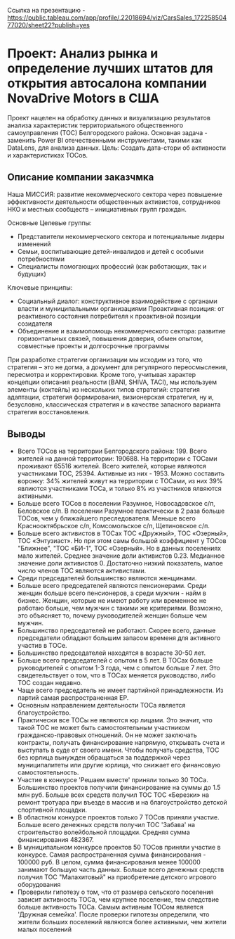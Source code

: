 Ссылка на презентацию - https://public.tableau.com/app/profile/.22018694/viz/CarsSales_17225850477020/sheet22?publish=yes
# Проект: Анализ рынка и определение лучших штатов для открытия автосалона компании NovaDrive Motors в США

Проект нацелен на обработку данных и визуализацию результатов анализа характеристик территориального общественного самоуправления (ТОС) Белгородского района. Основная задача - заменить Power BI отечественными инструментами, такими как DataLens, для анализа данных.
Цель: Создать дата-стори об активности и характеристиках ТОСов.

## Описание компании заказчмка

Наша МИССИЯ: развитие некоммерческого сектора через повышение эффективности деятельности общественных активистов, сотрудников НКО и местных сообществ – инициативных групп граждан.

Основные Целевые группы:

- Представители некоммерческого сектора и потенциальные лидеры изменений
- Семьи, воспитывающие детей-инвалидов и детей с особыми потребностями
- Специалисты помогающих профессий (как работающих, так и будущих)

Ключевые принципы:
- Социальный диалог: конструктивное взаимодействие с органами власти и муниципальными организациями
Проактивная позиция: от реактивного состояния потребителя к проактивной позиции созидателя
- Объединение и взаимопомощь некоммерческого сектора: развитие горизонтальных связей, повышения доверия, обмен опытом, совместные проекты и долгосрочные программы

При разработке стратегии организации мы исходим из того, что стратегия – это не догма, а документ для регулярного переосмысления, пересмотра и корректировки. Кроме того, учитывая характер концепции описания реальности (BANI, SHIVA, TACI), мы используем элементы (коктейль) из нескольких типов стратегий: стратегия адаптации, стратегия формирования, визионерская стратегия, ну и, безусловно, классическая стратегия и в качестве запасного варианта стратегия восстановления.

## Выводы

- Всего ТОСов на территории Белгородского района: 199. Всего жителей на данной территории: 190688. На территории с ТОСами проживают 65516 жителей. Всего жителей, которые являются участниками ТОС, 25394. Активные из них - 1953. Можно составить воронку: 34% жителей живут на территории с ТОСами, из них 39% явлиются участниками ТОСа, и только 8% из участников ялвяются активными.
- Больше всего ТОСов в поселении Разумное, Новосадовское с/п, Беловское с/п. В поселении Разумное практически в 2 раза больше ТОСов, чем у ближайшего преследователя. Меньше всего Краснооктябрьское с/п, Комсомольское с/п, Щетиновское с/п.
- Больше всего активистов в ТОСах ТОС «Дружный», ТОС «Озерный», ТОС «Энтузиаст». Но при этом самы большой коэффициент у ТОСов "Ближнее", "ТОС «БИ-1", ТОС «Озерный». Но в данных поселениях мало жителей. Среднее значение доли активистов 0.23. Медианное значение доли активистов 0. Достаточно низкий показатель, малое число членов ТОС являются активистами.
- Среди председателей большинство являются женщинами.
- Больше всего председателей являются пенсионерами. Среди женщин больше всего пенсионеров, а среди мужчин - найм в бизнес. Женщин, которые не имеют работу или временное не работаю больше, чем мужчин с такими же критериями. Возможно, это объясняет то, почему руководителей женщин больше чем мужчин.
- Большинство председателей не работают. Скорее всего, данные председатели обладают большим запасом временя для активного участив в ТОСе.
- Большинство председателей находятся в возрасте 30-50 лет.
- Больше всего председателей с опытом в 5 лет. В ТОСах больше руководителей с опытом 1-3 года, чем с опытом больше 7 лет. Это свидетельствует о том, что в ТОСах меняется руководство, либо ТОС создан недавно.
- Чаще всего председатель не имеет партийной принадлежности. Из партий самая распространенная ЕР.
- Основным направлением деятельности ТОСа является благоустройство.
- Практически все ТОСы не являются юр лицами. Это значит, что такой ТОС не может быть самостоятельным участником гражданско-правовых отношений. Он не может заключать контракты, получать финансирование напрямую, открывать счета и выступать в суде от своего имени. Чтобы получать средства, ТОС без юрлица вынужден обращаться за поддержкой через муниципалитеты или другие юрлица, что снижает его финансовую самостоятельность.
- Участие в конкурсе 'Решаем вместе' приняли только 30 ТОСа. Большинство проектов получили финансирование на суммы до 1.5 млн руб. Больше всех средств получил ТОС ТОС «Березки» на  ремонт тротуара при въезде в массив и на благоустройство детской спортивной площадки.
- В областном конкурсе проектов только 7 ТОСов приняли участие. Больше всего денежных средств получил ТОС 'Забава' на строительство волейбольной площадки. Средняя сумма финансирования 482367.
- В муниципальном конкурсе проектов 50 ТОСов приняли участие в конкурсе. Самая распространенная сумма финансирования - 100000 руб. В целом, сумма финансирования менее 100000 занимают большую часть данных. Больше всего денежных средств получил ТОС "Малахитовый" на приобретение детского игрового оборудования
- Проверили гипотезу о том, что от размера сельского поселения зависит активность ТОСа, чем крупнее поселение, тем следствие больше активность ТОСа. Самым активным ТОСом является 'Дружная семейка'. После проверки гипотезы определили, что жители больших поселений являются более активными, чем жители малых поселений
